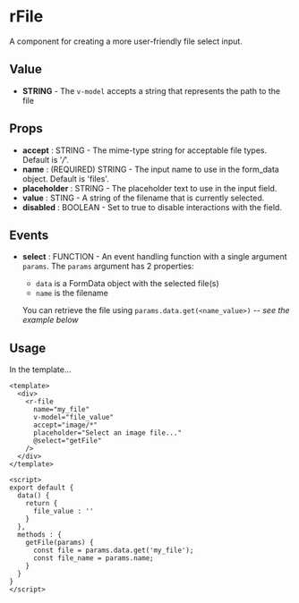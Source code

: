 # rFile
A component for creating a more user-friendly file select input.

## Value
* **STRING** - The `v-model` accepts a string that represents the path to the file

## Props
* **accept** : STRING - The mime-type string for acceptable file types. Default is '*/*'.
* **name** : (REQUIRED) STRING - The input name to use in the form_data object. Default is 'files'.
* **placeholder** : STRING - The placeholder text to use in the input field.
* **value** : STING - A string of the filename that is currently selected.
* **disabled** : BOOLEAN - Set to true to disable interactions with the field.

## Events
* **select** : FUNCTION - An event handling function with a single argument `params`. The `params` argument has 2 properties:
  * `data` is a FormData object with the selected file(s)
  * `name` is the filename

  You can retrieve the file using `params.data.get(<name_value>)` -- *see the example below*

## Usage
In the template...
```vue
<template>
  <div>
    <r-file
      name="my_file"
      v-model="file_value"
      accept="image/*"
      placeholder="Select an image file..."
      @select="getFile"
    />
  </div>
</template>

<script>
export default {
  data() {
    return {
      file_value : ''
    }
  },
  methods : {
    getFile(params) {
      const file = params.data.get('my_file');
      const file_name = params.name;
    }
  }
}
</script>
```